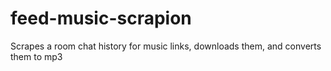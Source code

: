 feed-music-scrapion
===================

Scrapes a room chat history for music links, downloads them, and converts them to mp3
